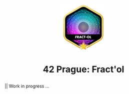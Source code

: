 <p align="center">
  <img src="0_resources/fract-olm.png" />
</p>

# <p align="center">42 Prague: Fract'ol</p>
|| Work in progress ...
